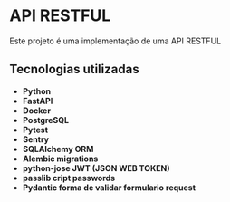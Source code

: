 # API RESTFUL

Este projeto é uma implementação de uma API RESTFUL

## Tecnologias utilizadas

- **Python**
- **FastAPI**
- **Docker**
- **PostgreSQL**
- **Pytest**
- **Sentry**
- **SQLAlchemy ORM**
- **Alembic migrations**
- **python-jose JWT (JSON WEB TOKEN)**
- **passlib cript passwords**
- **Pydantic forma de validar formulario request**

<!-- Dividindo a tarefas em topicos -->
<!-- [] Criar estrutura base
    [x] Adicionar todas as rotas e criar os modelos
    [x] Adicionar acesso ao banco de dados
    [x] Adicionar autenticação de usuário
    [x] Proteger todas as rotas de clientes, produtos e pedidos
    [] Implementar niveis de acesso para admin e usuario regular.
    [] Criar documentação da API
    [] Adicionar validação e tratamento de erros nas rotas
    [] Adicionar testes a cada rota utilizando Pytest
    [] Adicionar registro de erros criticos em um sistema de monitoramento (Sentry, Grafana ou outros)
    [x] Dockerizar a aplicação
    [] Deploy da aplicação no Render

[] Adições possiveis ao projeto
    [] Métricas expostas com Prometheus + visualização no Grafana
    [] CI com GitHub Actions para rodar testes automaticamente
    [] Integração com um serviço de e-mail (Mailgun, SendGrid)
    [] Painel administrativo simples com FastAPI-admin ou Tortoise-Admin -->
